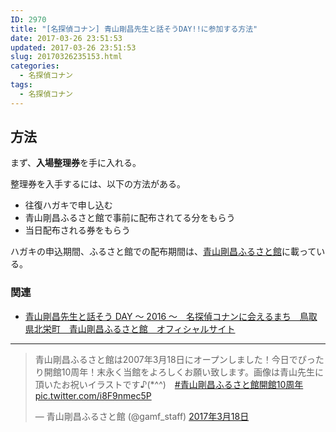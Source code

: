 ```yaml
---
ID: 2970
title: "[名探偵コナン] 青山剛昌先生と話そうDAY!!に参加する方法"
date: 2017-03-26 23:51:53
updated: 2017-03-26 23:51:53
slug: 20170326235153.html
categories:
  - 名探偵コナン
tags:
  - 名探偵コナン
---
```


<!--more-->

## 方法

まず、<strong>入場整理券</strong>を手に入れる。

整理券を入手するには、以下の方法がある。

- 往復ハガキで申し込む
- 青山剛昌ふるさと館で事前に配布されてる分をもらう
- 当日配布される券をもらう

ハガキの申込期間、ふるさと館での配布期間は、[青山剛昌ふるさと館](http://www.gamf.jp/)に載っている。

### 関連

- [青山剛昌先生と話そう DAY ～ 2016 ～　名探偵コナンに会えるまち　鳥取県北栄町　青山剛昌ふるさと館　オフィシャルサイト](http://www.gamf.jp/2050.html)

---

<blockquote class="twitter-tweet" data-lang="ja"><p lang="ja" dir="ltr">青山剛昌ふるさと館は2007年3月18日にオープンしました！今日でぴったり開館10周年！末永く当館をよろしくお願い致します。画像は青山先生に頂いたお祝いイラストです♪(*^^)　<a href="https://twitter.com/hashtag/%E9%9D%92%E5%B1%B1%E5%89%9B%E6%98%8C%E3%81%B5%E3%82%8B%E3%81%95%E3%81%A8%E9%A4%A8%E9%96%8B%E9%A4%A810%E5%91%A8%E5%B9%B4?src=hash">#青山剛昌ふるさと館開館10周年</a> <a href="https://t.co/i8F9nmec5P">pic.twitter.com/i8F9nmec5P</a></p>— 青山剛昌ふるさと館 (@gamf_staff) <a href="https://twitter.com/gamf_staff/status/842908596081852417">2017年3月18日</a></blockquote>
<script async src="//platform.twitter.com/widgets.js" charset="utf-8"></script>
